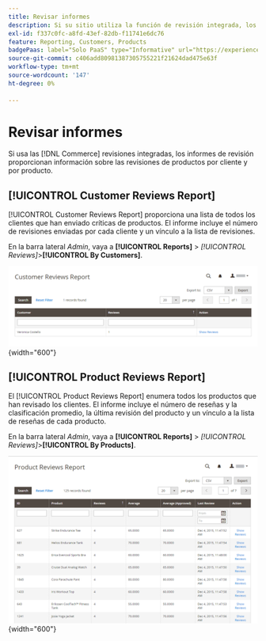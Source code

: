 ```yaml
---
title: Revisar informes
description: Si su sitio utiliza la función de revisión integrada, los informes de revisión proporcionan información sobre las revisiones de productos por cliente y por producto.
exl-id: f337c0fc-a8fd-43ef-82db-f11741e6dc76
feature: Reporting, Customers, Products
badgePaas: label="Solo PaaS" type="Informative" url="https://experienceleague.adobe.com/es/docs/commerce/user-guides/product-solutions" tooltip="Se aplica solo a proyectos de Adobe Commerce en la nube (infraestructura PaaS administrada por Adobe) y a proyectos locales."
source-git-commit: c406add80981387305755221f21624dad475e63f
workflow-type: tm+mt
source-wordcount: '147'
ht-degree: 0%

---
```


# Revisar informes

Si usa las [!DNL Commerce] revisiones integradas, los informes de revisión proporcionan información sobre las revisiones de productos por cliente y por producto.

## [!UICONTROL Customer Reviews Report]

[!UICONTROL Customer Reviews Report] proporciona una lista de todos los clientes que han enviado críticas de productos. El informe incluye el número de revisiones enviadas por cada cliente y un vínculo a la lista de revisiones.

En la barra lateral _Admin_, vaya a **[!UICONTROL Reports]** > _[!UICONTROL Reviews]_>**[!UICONTROL By Customers]**.

![Informe De Revisión Por Clientes](./assets/customer-reviews.png){width="600"}

## [!UICONTROL Product Reviews Report]

El [!UICONTROL Product Reviews Report] enumera todos los productos que han revisado los clientes. El informe incluye el número de reseñas y la clasificación promedio, la última revisión del producto y un vínculo a la lista de reseñas de cada producto.

En la barra lateral _Admin_, vaya a **[!UICONTROL Reports]** > _[!UICONTROL Reviews]_>**[!UICONTROL By Products]**.

![Revisar informe por producto](./assets/product-reviews.png){width="600"}
